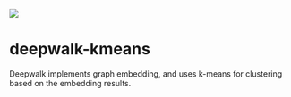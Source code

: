 ![](https://img.shields.io/badge/deepwalk-python-orange)

# deepwalk-kmeans

Deepwalk implements graph embedding, and uses k-means for clustering based on the embedding results.
